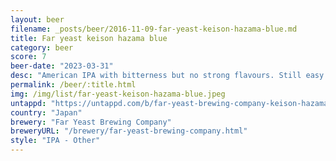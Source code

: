 ```yaml
---
layout: beer
filename: _posts/beer/2016-11-09-far-yeast-keison-hazama-blue.md
title: Far yeast keison hazama blue
category: beer
score: 7
beer-date: "2023-03-31"
desc: "American IPA with bitterness but no strong flavours. Still easy to drink"
permalink: /beer/:title.html
img: /img/list/far-yeast-keison-hazama-blue.jpeg
untappd: "https://untappd.com/b/far-yeast-brewing-company-keison-hazama-blue/4725110"
country: "Japan"
brewery: "Far Yeast Brewing Company"
breweryURL: "/brewery/far-yeast-brewing-company.html"
style: "IPA - Other"
---
```

